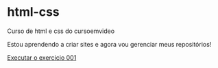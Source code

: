 # html-css
 Curso de html e css do cursoemvideo

Estou aprendendo a criar sites e agora vou gerenciar meus repositórios!

<a href="https://wagnerpedro.github.io/html-css/exercicios/ex001/index.html">Executar o exercicio 001</a>